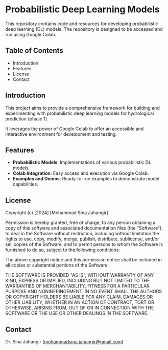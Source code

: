 # Probabilistic Deep Learning Models

This repository contains code and resources for developing probabilistic deep learning (DL) models. The repository is designed to be accessed and run using Google Colab.

## Table of Contents
- Introduction
- Features
- License
- Contact

## Introduction
This project aims to provide a comprehensive framework for building and experimenting with probabilistic deep learning models for hydrological prediction (phase 1).

It leverages the power of Google Colab to offer an accessible and interactive environment for development and testing.

## Features
- **Probabilistic Models**: Implementations of various probabilistic DL models.
- **Colab Integration**: Easy access and execution via Google Colab.
- **Examples and Demos**: Ready-to-run examples to demonstrate model capabilities.

## License
Copyright (c) [2024] [Mohammad Sina Jahangir]

Permission is hereby granted, free of charge, to any person obtaining a copy
of this software and associated documentation files (the "Software"), to deal
in the Software without restriction, including without limitation the rights
to use, copy, modify, merge, publish, distribute, sublicense, and/or sell
copies of the Software, and to permit persons to whom the Software is
furnished to do so, subject to the following conditions:

The above copyright notice and this permission notice shall be included in
all copies or substantial portions of the Software.

THE SOFTWARE IS PROVIDED "AS IS", WITHOUT WARRANTY OF ANY KIND, EXPRESS OR
IMPLIED, INCLUDING BUT NOT LIMITED TO THE WARRANTIES OF MERCHANTABILITY,
FITNESS FOR A PARTICULAR PURPOSE AND NONINFRINGEMENT. IN NO EVENT SHALL THE
AUTHORS OR COPYRIGHT HOLDERS BE LIABLE FOR ANY CLAIM, DAMAGES OR OTHER
LIABILITY, WHETHER IN AN ACTION OF CONTRACT, TORT OR OTHERWISE, ARISING FROM,
OUT OF OR IN CONNECTION WITH THE SOFTWARE OR THE USE OR OTHER DEALINGS IN
THE SOFTWARE.

## Contact
Dr. Sina Jahangir (mohammadsina.jahangir@gmail.com)

